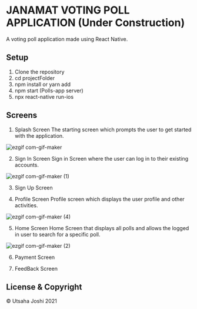 # JANAMAT VOTING POLL APPLICATION (Under Construction)

A voting poll application made using React Native.

## Setup
1. Clone the repository
2. cd projectFolder
3. npm install or yarn add
4. npm start (Polls-app server)
5. npx react-native run-ios

## Screens
1. Splash Screen
The starting screen which prompts the user to get started with the application.

![ezgif com-gif-maker](https://user-images.githubusercontent.com/41834623/114650678-61b9e400-9d02-11eb-8ba7-9f72f26b9db3.gif)

2. Sign In Screen
Sign in Screen where the user can log in to their existing accounts.

![ezgif com-gif-maker (1)](https://user-images.githubusercontent.com/41834623/114650775-89a94780-9d02-11eb-8318-27e8faf22ff6.gif)

3. Sign Up Screen

4. Profile Screen
Profile screen which displays the user profile and other activities.

![ezgif com-gif-maker (4)](https://user-images.githubusercontent.com/41834623/114651475-c45faf80-9d03-11eb-9803-b3484aaa747f.gif)

5. Home Screen
Home Screen that displays all polls and allows the logged in user to search for a specific poll. 

![ezgif com-gif-maker (2)](https://user-images.githubusercontent.com/41834623/114650849-a776ac80-9d02-11eb-875b-aeb966d46e9f.gif)

6. Payment Screen

7. FeedBack Screen




## License & Copyright
© Utsaha Joshi 2021
